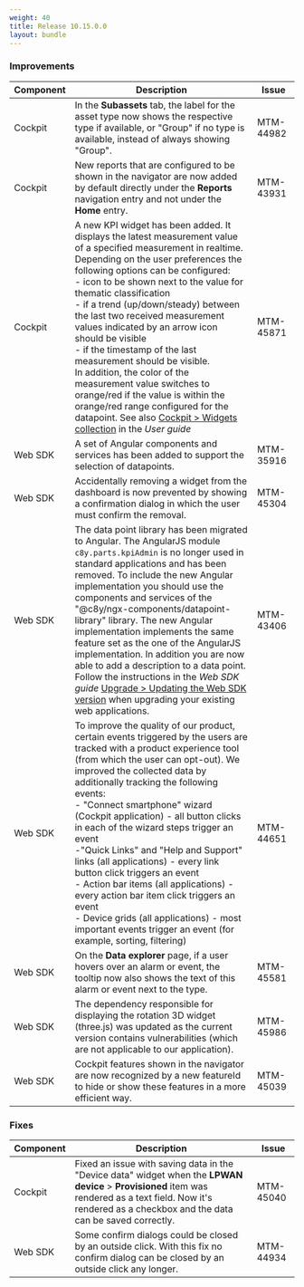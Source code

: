 ```yaml
---
weight: 40
title: Release 10.15.0.0
layout: bundle
---
```


<!--10.14.1.0 - 10.14.64.0-->

### Improvements

<div><table ><colgroup>
<col style="width: 15%;"><col style="width: 70%;"><col style="width: 15%;"></colgroup>
<thead><tr>
<th>
Component</th>
<th>
Description</th>
<th>
Issue</th>
</tr>
</thead><tbody>

<tr>
<td>
Cockpit</td>
<td>In the <b>Subassets</b> tab, the label for the asset type now shows the respective type if available, or "Group" if no type is available, instead of always showing "Group". </td>
<td>
MTM-44982</td>
</tr>


<tr>
<td>
Cockpit</td>
<td> New reports that are configured to be shown in the navigator are now added by default directly under the <b>Reports</b> navigation entry and not under the <b>Home</b> entry. </td>
<td>
MTM-43931</td>
</tr>

<td>
Cockpit</td>
<td> A new KPI widget has been added. It displays the latest measurement value of a specified measurement in realtime.
Depending on the user preferences the following options can be configured:
<br>- icon to be shown next to the value for thematic classification
<br>- if a trend (up/down/steady) between the last two received measurement values indicated by an arrow icon should be visible
<br>- if the timestamp of the last measurement should be visible.
<br> In addition, the color of the measurement value switches to orange/red if the value is within the orange/red range configured for the datapoint. See also <a href="https://cumulocity.com/guides/10.15.0/users-guide/cockpit/#widgets-collection/" class="no-ajaxy">Cockpit > Widgets collection<a/> in the <i>User guide</i.</td>
<td>
MTM-45871</td>
</tr>

<tr>
<td>
Web SDK</td>
<td> A set of Angular components and services has been added to support the selection of datapoints. </td>
<td>
MTM-35916</td>
</tr>

<tr>
<td>
Web SDK</td>
<td> Accidentally removing a widget from the dashboard is now prevented by showing a confirmation dialog in which the user must confirm the removal. </td>
<td>
MTM-45304</td>
</tr>

<tr>
<td>
Web SDK</td>
<td> The data point library has been migrated to Angular. The AngularJS module <code>c8y.parts.kpiAdmin</code> is no longer used in standard applications and has been removed. To include the new Angular implementation you should use the components and services of the "@c8y/ngx-components/datapoint-library" library. The new Angular implementation implements the same feature set as the one of the AngularJS implementation. In addition you are now able to add a description to a data point. Follow the instructions in the <i>Web SDK guide</i> <a href="https://cumulocity.com/guides/10.15.0/web/upgrade/#update-to-an-newer-version/" class="no-ajaxy">Upgrade > Updating the Web SDK version<a/> when upgrading your existing web applications.</td>
<td>
MTM-43406</td>
</tr>

<tr>
<td>
Web SDK</td>
<td> To improve the quality of our product, certain events triggered by the users are tracked with a product experience tool (from which the user can opt-out). We improved the collected data by additionally tracking the following events:
<br>- "Connect smartphone" wizard (Cockpit application) - all button clicks in each of the wizard steps trigger an event
<br>-"Quick Links" and "Help and Support" links (all applications) - every link button click triggers an event
<br>- Action bar items (all applications) - every action bar item click triggers an event
<br>- Device grids (all applications) - most important events trigger an event (for example, sorting, filtering) </td>
<td>
MTM-44651</td>
</tr>

<tr>
<td>
Web SDK</td>
<td> On the <b>Data explorer</b> page, if a user hovers over an alarm or event, the tooltip now also shows the text of this alarm or event next to the type. </td>
<td>
MTM-45581</td>
</tr>

<tr>
<td>
Web SDK</td>
<td> The dependency responsible for displaying the rotation 3D widget (three.js) was updated as the current version contains vulnerabilities (which are not applicable to our application). </td>
<td>
MTM-45986</td>
</tr>

<tr>
<td>
Web SDK</td>
<td> Cockpit features shown in the navigator are now recognized by a new featureId to hide or show these features in a more efficient way. </td>
<td>
MTM-45039</td>
</tr>

</tbody></table></div>


### Fixes

<div><table ><colgroup>
<col style="width: 15%;"><col style="width: 70%;"><col style="width: 15%;"></colgroup>
<thead><tr>
<th>
Component</th>
<th>
Description</th>
<th>
Issue</th>
</tr>
</thead><tbody>

<tr>
<td>
Cockpit</td>
<td> Fixed an issue with saving data in the "Device data" widget when the <b>LPWAN device</b> > <b>Provisioned</b> item was rendered as a text field. Now it's rendered as a checkbox and the data can be saved correctly. </td>
<td>
MTM-45040</td>
</tr>

<td>
Web SDK</td>
<td> Some confirm dialogs could be closed by an outside click. With this fix no confirm dialog can be closed by an outside click any longer. </td>
<td>
MTM-44934</td>
</tr>

</tbody></table></div>
